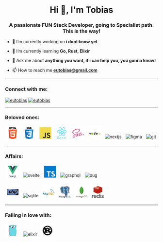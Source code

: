 <h1 align="center">Hi 👋, I'm Tobias</h1>
<h3 align="center">A passionate FUN Stack Developer, going to Specialist path. This is the way!</h3>

- 🔭 I’m currently working on **i dont know yet**

- 🌱 I’m currently learning **Go, Rust, Elixir**

- 💬 Ask me about **anything you want, if i can help you, you gonna know!**

- 📫 How to reach me **eutobias@gmail.com**
---
<h3 align="left">Connect with me:</h3>
<p align="left">
    <a href="https://twitter.com/eutobias" target="blank"><img align="center"
            src="https://raw.githubusercontent.com/rahuldkjain/github-profile-readme-generator/master/src/images/icons/Social/twitter.svg"
            alt="eutobias" height="30" width="40" /></a>
    <a href="https://linkedin.com/in/eutobias" target="blank"><img align="center"
            src="https://raw.githubusercontent.com/rahuldkjain/github-profile-readme-generator/master/src/images/icons/Social/linked-in-alt.svg"
            alt="eutobias" height="30" width="40" /></a>
</p>

---

<h3 align="left">Beloved ones:</h3>
<p align="left">
    <img src="https://raw.githubusercontent.com/devicons/devicon/master/icons/html5/html5-original-wordmark.svg"
        alt="html5" width="40" height="40" style="background:white;border-radius:5px;overflow:hidden;padding: 5px;" />
    <img src="https://raw.githubusercontent.com/devicons/devicon/master/icons/css3/css3-original-wordmark.svg"
            alt="css3" width="40" height="40" style="background:white;border-radius:5px;overflow:hidden;padding: 5px;" />
    <img src="https://raw.githubusercontent.com/devicons/devicon/master/icons/javascript/javascript-original.svg"
            alt="javascript" width="40" height="40" style="background:white;border-radius:5px;overflow:hidden;padding: 5px;" />
    <img src="https://raw.githubusercontent.com/devicons/devicon/master/icons/react/react-original-wordmark.svg"
            alt="react" width="40" height="40" style="background:white;border-radius:5px;overflow:hidden;padding: 5px;" />
    <img src="https://raw.githubusercontent.com/devicons/devicon/master/icons/sass/sass-original.svg" alt="sass"
            width="40" height="40" style="background:white;border-radius:5px;overflow:hidden;padding: 5px;" />
    <img src="https://raw.githubusercontent.com/devicons/devicon/master/icons/nodejs/nodejs-original-wordmark.svg"
            alt="nodejs" width="40" height="40" style="background:white;border-radius:5px;overflow:hidden;padding: 5px;" />
            <img src="https://cdn.worldvectorlogo.com/logos/nextjs-2.svg" alt="nextjs" width="40" height="40" style="background:white;border-radius:5px;overflow:hidden;padding: 5px;"/>
    <img src="https://www.vectorlogo.zone/logos/figma/figma-icon.svg" alt="figma" width="40" height="40" style="background:white;border-radius:5px;overflow:hidden;padding: 5px;" />
    <img src="https://www.vectorlogo.zone/logos/git-scm/git-scm-icon.svg" alt="git" width="40" height="40" style="background:white;border-radius:5px;overflow:hidden;padding: 5px;" />
</p>

---

<h3 align="left">Affairs:</h3>
<p align="left">
<img src="https://raw.githubusercontent.com/devicons/devicon/master/icons/vuejs/vuejs-original-wordmark.svg"
            alt="vuejs" width="40" height="40" style="background:white;border-radius:5px;overflow:hidden;padding: 5px;" />
            <img src="https://upload.wikimedia.org/wikipedia/commons/1/1b/Svelte_Logo.svg" alt="svelte" width="40"
            height="40" style="background:white;border-radius:5px;overflow:hidden;padding: 5px;" />
            <img src="https://raw.githubusercontent.com/devicons/devicon/master/icons/typescript/typescript-original.svg"
            alt="typescript" width="40" height="40" style="background:white;border-radius:5px;overflow:hidden;padding: 5px;" />
            <img src="https://www.vectorlogo.zone/logos/graphql/graphql-icon.svg" alt="graphql" width="40" height="40" style="background:white;border-radius:5px;overflow:hidden;padding: 5px;" />
            <img src="https://cdn.worldvectorlogo.com/logos/pug.svg" alt="pug" width="40" height="40" style="background:white;border-radius:5px;overflow:hidden;padding: 5px;" />
</p>
<p align="left">
<img src="https://raw.githubusercontent.com/devicons/devicon/master/icons/php/php-original.svg" alt="php"
            width="40" height="40" style="background:white;border-radius:5px;overflow:hidden;padding: 5px;" />
            <img src="https://www.vectorlogo.zone/logos/sqlite/sqlite-icon.svg" alt="sqlite" width="40" height="40" style="background:white;border-radius:5px;overflow:hidden;padding: 5px;"/>
            <img src="https://raw.githubusercontent.com/devicons/devicon/master/icons/mysql/mysql-original-wordmark.svg"
            alt="mysql" width="40" height="40" style="background:white;border-radius:5px;overflow:hidden;padding: 5px;"/>
            <img src="https://raw.githubusercontent.com/devicons/devicon/master/icons/postgresql/postgresql-original-wordmark.svg"
            alt="postgresql" width="40" height="40" style="background:white;border-radius:5px;overflow:hidden;padding: 5px;" />
            <img src="https://raw.githubusercontent.com/devicons/devicon/master/icons/mongodb/mongodb-original-wordmark.svg"
            alt="mongodb" width="40" height="40" style="background:white;border-radius:5px;overflow:hidden;padding: 5px;"/>
            <img src="https://raw.githubusercontent.com/devicons/devicon/master/icons/redis/redis-original-wordmark.svg"
            alt="redis" width="40" height="40" style="background:white;border-radius:5px;overflow:hidden;padding: 5px;"/>
</p>

---

<h3 align="left">Falling in love with:</h3>
<p align="left">
    <img src="https://raw.githubusercontent.com/devicons/devicon/master/icons/go/go-original.svg" 
    alt="go" width="40" height="40" 
    style="background:white;border-radius:5px;overflow:hidden;padding: 5px;" />
    <img src="https://www.vectorlogo.zone/logos/elixir-lang/elixir-lang-icon.svg" alt="elixir" width="40"
            height="40" style="background:white;border-radius:5px;overflow:hidden;padding: 5px;" />  
    <img src="https://raw.githubusercontent.com/devicons/devicon/master/icons/rust/rust-plain.svg" alt="rust"
            width="40" height="40" style="background:white;border-radius:5px;overflow:hidden;padding: 5px;" />
</p>
